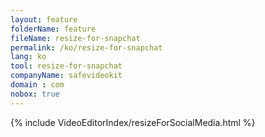 ```yaml
---
layout: feature
folderName: feature
fileName: resize-for-snapchat
permalink: /ko/resize-for-snapchat
lang: ko
tool: resize-for-snapchat
companyName: safevideokit
domain : com
nobox: true
---
```


{% include VideoEditorIndex/resizeForSocialMedia.html %}

   